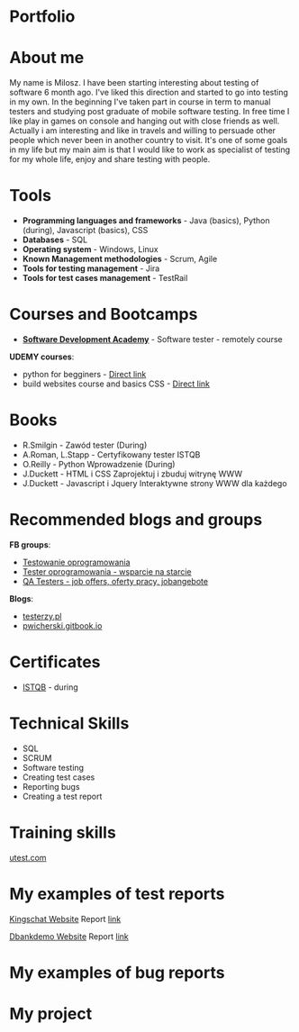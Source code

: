 # Portfolio
# About me
My name is Milosz. I have been starting interesting about testing of software 6 month ago. I've liked this direction and started to go into testing in my own. In the beginning I've taken part in course in term to manual testers and studying post graduate of mobile software testing. In free time I like play in games on console and hanging out with close friends as well. Actually i am interesting and like in travels and willing to persuade other people which never been in another country to visit. It's one of some goals in my life but my main aim is that I would like to work as specialist of testing for my whole life, enjoy and share testing with people.
# Tools
* **Programming languages and frameworks** - Java (basics), Python (during), Javascript (basics), CSS
* **Databases** - SQL
* **Operating system** - Windows, Linux 
* **Known Management methodologies** - Scrum, Agile
* **Tools for testing management** - Jira
* **Tools for test cases management** - TestRail
# Courses and Bootcamps
* **[Software Development Academy](https://sdacademy.pl)** - Software tester - remotely course

**UDEMY courses**:
* python for begginers - [Direct link](https://www.udemy.com/course/python-dla-poczatkujacych)
* build websites course and basics CSS - [Direct link](https://www.udemy.com/course/kurs-tworzenia-stron-www-w-html-i-css-od-podstaw-do-eksperta)
# Books
* R.Smilgin - Zawód tester (During)
* A.Roman, L.Stapp - Certyfikowany tester ISTQB
* O.Reilly - Python Wprowadzenie (During)
* J.Duckett - HTML i CSS Zaprojektuj i zbuduj witrynę WWW
* J.Duckett - Javascript i Jquery Interaktywne strony WWW dla każdego
# Recommended blogs and groups
**FB groups**: 
 * [Testowanie oprogramowania](https://www.facebook.com/groups/TestowanieOprogramowania/)
 * [Tester oprogramowania - wsparcie na starcie](https://www.facebook.com/groups/testeroprogramowania)
 * [QA Testers - job offers, oferty pracy, jobangebote](https://www.facebook.com/groups/808752555920542)
 
**Blogs**:

* [testerzy.pl](https://testerzy.pl/)
* [pwicherski.gitbook.io](https://pwicherski.gitbook.io)

# Certificates
* [ISTQB](https://www.gasq.org/en/certification/check-a-certificate.html) - during
# Technical Skills
* SQL
* SCRUM
* Software testing
* Creating test cases
* Reporting bugs
* Creating a test report
# Training skills
[utest.com](https://www.utest.com/ref896395)
# My examples of test reports

[Kingschat Website](https://accounts.kingsch.at) Report [link](https://drive.google.com/file/d/1PmJnXPpRzYiz46exCKzCSdhnKcyUxF0h/view?usp=sharing)

[Dbankdemo Website](http://dbankdemo.com/login) Report [link](https://drive.google.com/file/d/1yMfUu516NrW9fKriguoQW1civllPtzV9/view?usp=sharing)
# My examples of bug reports
# My project
